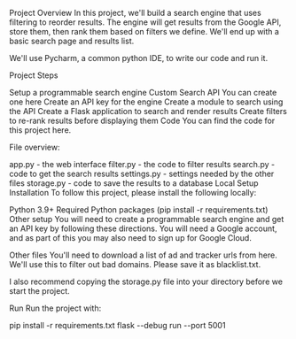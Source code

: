 Project Overview
In this project, we'll build a search engine that uses filtering to reorder results. The engine will get results from the Google API, store them, then rank them based on filters we define. We'll end up with a basic search page and results list.

We'll use Pycharm, a common python IDE, to write our code and run it.

Project Steps

Setup a programmable search engine Custom Search API
You can create one here
Create an API key for the engine
Create a module to search using the API
Create a Flask application to search and render results
Create filters to re-rank results before displaying them
Code
You can find the code for this project here.

File overview:

app.py - the web interface
filter.py - the code to filter results
search.py - code to get the search results
settings.py - settings needed by the other files
storage.py - code to save the results to a database
Local Setup
Installation
To follow this project, please install the following locally:

Python 3.9+
Required Python packages (pip install -r requirements.txt)
Other setup
You will need to create a programmable search engine and get an API key by following these directions. You will need a Google account, and as part of this you may also need to sign up for Google Cloud.

Other files
You'll need to download a list of ad and tracker urls from here. We'll use this to filter out bad domains. Please save it as blacklist.txt.

I also recommend copying the storage.py file into your directory before we start the project.

Run
Run the project with:

pip install -r requirements.txt
flask --debug run --port 5001
